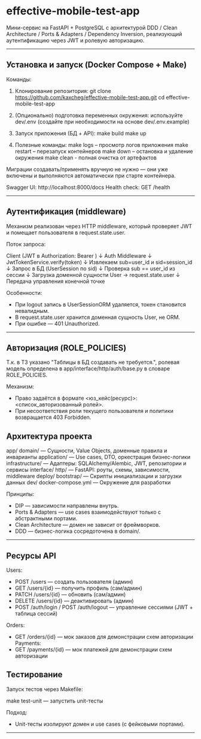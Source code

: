 # effective-mobile-test-app

Мини-сервис на FastAPI + PostgreSQL с архитектурой DDD / Clean Architecture / Ports & Adapters / Dependency Inversion, реализующий аутентификацию через JWT и ролевую авторизацию.

---

## Установка и запуск (Docker Compose + Make)

Команды:

1. Клонирование репозитория:
   git clone https://github.com/kaxcheg/effective-mobile-test-app.git
   cd effective-mobile-test-app

2. (Опционально) подготовка переменных окружения:
   используйте dev/.env (создайте при необходимости на основе dev/.env.example)

3. Запуск приложения (БД + API):
   make build
   make up

4. Полезные команды:
   make logs     – просмотр логов приложения
   make restart  – перезапуск контейнеров
   make down     – остановка и удаление окружения
   make clean    - полная очистка от артефактов

Миграции создавать/применять вручную не нужно — они уже включены и выполняются автоматически при старте контейнера.

Swagger UI: http://localhost:8000/docs
Health check: GET /health

---

## Аутентификация (middleware)

Механизм реализован через HTTP middleware, который проверяет JWT и помещает пользователя в request.state.user.

Поток запроса:

Client (JWT в Authorization: Bearer <token>)
  ↓
Auth Middleware
  ↓
JwtTokenService.verify(token)
  ↓
Извлекаем sub=user_id и sid=session_id
  ↓
Запрос в БД (UserSession по sid)
  ↓
Проверка sub == user_id из сессии
  ↓
Загрузка доменной сущности User → request.state.user
  ↓
Передача управления конечной точке

Особенности:
- При logout запись в UserSessionORM удаляется, токен становится невалидным.
- В request.state.user хранится доменная сущность User, не ORM.
- При ошибке — 401 Unauthorized.

---

## Авторизация (ROLE_POLICIES)
Т.к. в ТЗ указано "Таблицы в БД создавать не требуется.", ролевая модель определена 
в app/interface/http/auth/base.py в словаре ROLE_POLICIES.

Механизм:
- Право задаётся в формате <юз_кейс(ресурс)>: <список_авторизованный ролей>.
- При несоответствия роли текущего пользователя и политики возвращается 403 Forbidden.


## Архитектура проекта

app/
  domain/              — Сущности, Value Objects, доменные правила и инварианты
  application/         — Use cases, DTO, оркестрация бизнес-логики
  infrastructure/      — Адаптеры: SQLAlchemy/Alembic, JWT, репозитории и сервисы
  interface/
    http/              — FastAPI: роуты, схемы, зависимости, middleware
deploy/
  bootstrap/           — Скрипты инициализации и загрузки данных
dev/
  docker-compose.yml   — Окружение для разработки

Принципы:
- DIP — зависимости направлены внутрь.
- Ports & Adapters — use cases взаимодействуют только с абстрактными портами.
- Clean Architecture — домен не зависит от фреймворков.
- DDD — бизнес-логика сосредоточена в domain/.

---

## Ресурсы API

Users:
- POST /users — создать пользователя (админ)
- GET /users/{id} — получить профиль (сам/админ)
- PATCH /users/{id} — обновить (сам/админ)
- DELETE /users/{id} — деактивировать (админ)
- POST /auth/login / POST /auth/logout — управление сессиями (JWT + таблица сессий)

Orders:
- GET /orders/{id} — мок заказов для демонстрации схем авторизации
Payments:
- GET /payments/{id} — мок платежей для демонстрации схем авторизации


## Тестирование

Запуск тестов через Makefile:

make test-unit  — запустить unit-тесты

Подход:
- Unit-тесты изолируют домен и use cases (с фейковыми портами).

---
